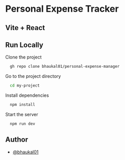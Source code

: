 # Personal Expense Tracker

## Vite + React

## Run Locally

Clone the project

```bash
  gh repo clone bhaukal01/personal-expense-manager
```

Go to the project directory

```bash
  cd my-project
```

Install dependencies

```bash
  npm install
```

Start the server

```bash
  npm run dev
```

## Author

- [@bhaukal01](https://github.com/bhaukal01)
